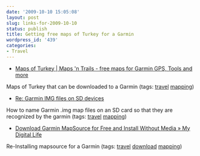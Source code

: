 ```yaml
---
date: '2009-10-10 15:05:08'
layout: post
slug: links-for-2009-10-10
status: publish
title: Getting free maps of Turkey for a Garmin
wordpress_id: '439'
categories:
- Travel
---
```


  * [Maps of Turkey | Maps 'n Trails - free maps for Garmin GPS, Tools and more](http://www.mapsntrails.com/en/turkey/maps-vector/item-868)


Maps of Turkey that can be downloaded to a Garmin (tags: [travel](http://delicious.com/eob/travel) [mapping](http://delicious.com/eob/mapping))


  * [Re: Garmin IMG files on SD devices](http://sci.tech-archive.net/Archive/sci.geo.satellite-nav/2007-06/msg00297.html)


How to name Garmin .img map files on an SD card so that they are recognized by the garmin (tags: [travel](http://delicious.com/eob/travel) [mapping](http://delicious.com/eob/mapping))


  * [Download Garmin MapSource for Free and Install Without Media » My Digital Life](http://www.mydigitallife.info/2008/01/31/download-garmin-mapsource-for-free-and-install-without-media/)


Re-Installing mapsource for  a Garmin (tags: [travel](http://delicious.com/eob/travel) [download](http://delicious.com/eob/download) [mapping](http://delicious.com/eob/mapping))



